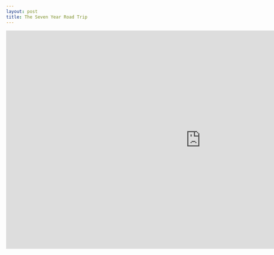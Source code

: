 ```yaml
---
layout: post
title: The Seven Year Road Trip
---
```


<iframe width="1061" height="597" src="https://www.youtube.com/embed/guYX0P2HRG4" frameborder="0" allow="accelerometer; autoplay; clipboard-write; encrypted-media; gyroscope; picture-in-picture" allowfullscreen></iframe>